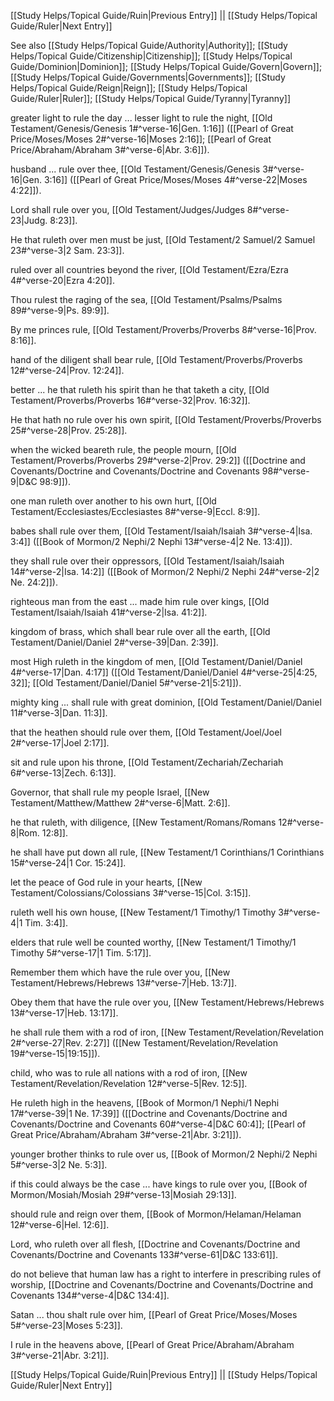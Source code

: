 [[Study Helps/Topical Guide/Ruin|Previous Entry]]  ||  [[Study Helps/Topical Guide/Ruler|Next Entry]]

 See also [[Study Helps/Topical Guide/Authority|Authority]]; [[Study Helps/Topical Guide/Citizenship|Citizenship]]; [[Study Helps/Topical Guide/Dominion|Dominion]]; [[Study Helps/Topical Guide/Govern|Govern]]; [[Study Helps/Topical Guide/Governments|Governments]]; [[Study Helps/Topical Guide/Reign|Reign]]; [[Study Helps/Topical Guide/Ruler|Ruler]]; [[Study Helps/Topical Guide/Tyranny|Tyranny]]

 greater light to rule the day ... lesser light to rule the night, [[Old Testament/Genesis/Genesis 1#^verse-16|Gen. 1:16]] ([[Pearl of Great Price/Moses/Moses 2#^verse-16|Moses 2:16]]; [[Pearl of Great Price/Abraham/Abraham 3#^verse-6|Abr. 3:6]]).

 husband ... rule over thee, [[Old Testament/Genesis/Genesis 3#^verse-16|Gen. 3:16]] ([[Pearl of Great Price/Moses/Moses 4#^verse-22|Moses 4:22]]).

 Lord shall rule over you, [[Old Testament/Judges/Judges 8#^verse-23|Judg. 8:23]].

 He that ruleth over men must be just, [[Old Testament/2 Samuel/2 Samuel 23#^verse-3|2 Sam. 23:3]].

 ruled over all countries beyond the river, [[Old Testament/Ezra/Ezra 4#^verse-20|Ezra 4:20]].

 Thou rulest the raging of the sea, [[Old Testament/Psalms/Psalms 89#^verse-9|Ps. 89:9]].

 By me princes rule, [[Old Testament/Proverbs/Proverbs 8#^verse-16|Prov. 8:16]].

 hand of the diligent shall bear rule, [[Old Testament/Proverbs/Proverbs 12#^verse-24|Prov. 12:24]].

 better ... he that ruleth his spirit than he that taketh a city, [[Old Testament/Proverbs/Proverbs 16#^verse-32|Prov. 16:32]].

 He that hath no rule over his own spirit, [[Old Testament/Proverbs/Proverbs 25#^verse-28|Prov. 25:28]].

 when the wicked beareth rule, the people mourn, [[Old Testament/Proverbs/Proverbs 29#^verse-2|Prov. 29:2]] ([[Doctrine and Covenants/Doctrine and Covenants/Doctrine and Covenants 98#^verse-9|D&C 98:9]]).

 one man ruleth over another to his own hurt, [[Old Testament/Ecclesiastes/Ecclesiastes 8#^verse-9|Eccl. 8:9]].

 babes shall rule over them, [[Old Testament/Isaiah/Isaiah 3#^verse-4|Isa. 3:4]] ([[Book of Mormon/2 Nephi/2 Nephi 13#^verse-4|2 Ne. 13:4]]).

 they shall rule over their oppressors, [[Old Testament/Isaiah/Isaiah 14#^verse-2|Isa. 14:2]] ([[Book of Mormon/2 Nephi/2 Nephi 24#^verse-2|2 Ne. 24:2]]).

 righteous man from the east ... made him rule over kings, [[Old Testament/Isaiah/Isaiah 41#^verse-2|Isa. 41:2]].

 kingdom of brass, which shall bear rule over all the earth, [[Old Testament/Daniel/Daniel 2#^verse-39|Dan. 2:39]].

 most High ruleth in the kingdom of men, [[Old Testament/Daniel/Daniel 4#^verse-17|Dan. 4:17]] ([[Old Testament/Daniel/Daniel 4#^verse-25|4:25, 32]]; [[Old Testament/Daniel/Daniel 5#^verse-21|5:21]]).

 mighty king ... shall rule with great dominion, [[Old Testament/Daniel/Daniel 11#^verse-3|Dan. 11:3]].

 that the heathen should rule over them, [[Old Testament/Joel/Joel 2#^verse-17|Joel 2:17]].

 sit and rule upon his throne, [[Old Testament/Zechariah/Zechariah 6#^verse-13|Zech. 6:13]].

 Governor, that shall rule my people Israel, [[New Testament/Matthew/Matthew 2#^verse-6|Matt. 2:6]].

 he that ruleth, with diligence, [[New Testament/Romans/Romans 12#^verse-8|Rom. 12:8]].

 he shall have put down all rule, [[New Testament/1 Corinthians/1 Corinthians 15#^verse-24|1 Cor. 15:24]].

 let the peace of God rule in your hearts, [[New Testament/Colossians/Colossians 3#^verse-15|Col. 3:15]].

 ruleth well his own house, [[New Testament/1 Timothy/1 Timothy 3#^verse-4|1 Tim. 3:4]].

 elders that rule well be counted worthy, [[New Testament/1 Timothy/1 Timothy 5#^verse-17|1 Tim. 5:17]].

 Remember them which have the rule over you, [[New Testament/Hebrews/Hebrews 13#^verse-7|Heb. 13:7]].

 Obey them that have the rule over you, [[New Testament/Hebrews/Hebrews 13#^verse-17|Heb. 13:17]].

 he shall rule them with a rod of iron, [[New Testament/Revelation/Revelation 2#^verse-27|Rev. 2:27]] ([[New Testament/Revelation/Revelation 19#^verse-15|19:15]]).

 child, who was to rule all nations with a rod of iron, [[New Testament/Revelation/Revelation 12#^verse-5|Rev. 12:5]].

 He ruleth high in the heavens, [[Book of Mormon/1 Nephi/1 Nephi 17#^verse-39|1 Ne. 17:39]] ([[Doctrine and Covenants/Doctrine and Covenants/Doctrine and Covenants 60#^verse-4|D&C 60:4]]; [[Pearl of Great Price/Abraham/Abraham 3#^verse-21|Abr. 3:21]]).

 younger brother thinks to rule over us, [[Book of Mormon/2 Nephi/2 Nephi 5#^verse-3|2 Ne. 5:3]].

 if this could always be the case ... have kings to rule over you, [[Book of Mormon/Mosiah/Mosiah 29#^verse-13|Mosiah 29:13]].

 should rule and reign over them, [[Book of Mormon/Helaman/Helaman 12#^verse-6|Hel. 12:6]].

 Lord, who ruleth over all flesh, [[Doctrine and Covenants/Doctrine and Covenants/Doctrine and Covenants 133#^verse-61|D&C 133:61]].

 do not believe that human law has a right to interfere in prescribing rules of worship, [[Doctrine and Covenants/Doctrine and Covenants/Doctrine and Covenants 134#^verse-4|D&C 134:4]].

 Satan ... thou shalt rule over him, [[Pearl of Great Price/Moses/Moses 5#^verse-23|Moses 5:23]].

 I rule in the heavens above, [[Pearl of Great Price/Abraham/Abraham 3#^verse-21|Abr. 3:21]].

[[Study Helps/Topical Guide/Ruin|Previous Entry]]  ||  [[Study Helps/Topical Guide/Ruler|Next Entry]]